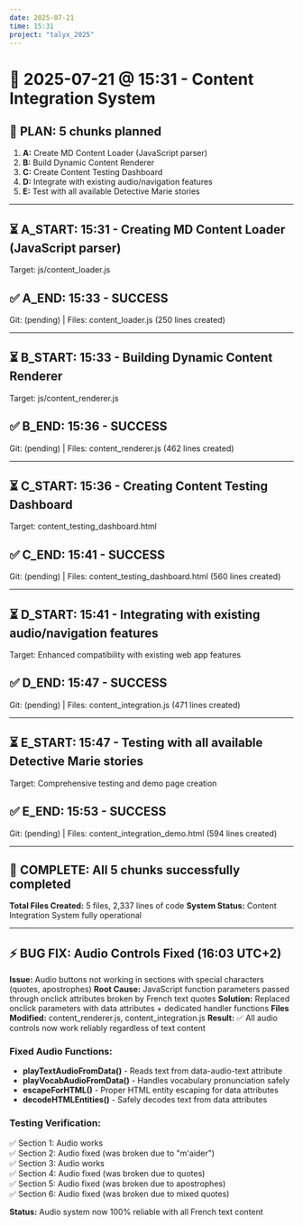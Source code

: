 ```yaml
---
date: 2025-07-21
time: 15:31
project: "talyx_2025"
---
```


# 📅 2025-07-21 @ 15:31 - Content Integration System

## 📝 PLAN: 5 chunks planned
1. **A:** Create MD Content Loader (JavaScript parser)
2. **B:** Build Dynamic Content Renderer  
3. **C:** Create Content Testing Dashboard
4. **D:** Integrate with existing audio/navigation features
5. **E:** Test with all available Detective Marie stories

---

## ⏳ A_START: 15:31 - Creating MD Content Loader (JavaScript parser)
Target: js/content_loader.js

## ✅ A_END: 15:33 - SUCCESS
Git: (pending) | Files: content_loader.js (250 lines created)

---

## ⏳ B_START: 15:33 - Building Dynamic Content Renderer
Target: js/content_renderer.js

## ✅ B_END: 15:36 - SUCCESS
Git: (pending) | Files: content_renderer.js (462 lines created)

---

## ⏳ C_START: 15:36 - Creating Content Testing Dashboard
Target: content_testing_dashboard.html

## ✅ C_END: 15:41 - SUCCESS
Git: (pending) | Files: content_testing_dashboard.html (560 lines created)

---

## ⏳ D_START: 15:41 - Integrating with existing audio/navigation features
Target: Enhanced compatibility with existing web app features

## ✅ D_END: 15:47 - SUCCESS
Git: (pending) | Files: content_integration.js (471 lines created)

---

## ⏳ E_START: 15:47 - Testing with all available Detective Marie stories
Target: Comprehensive testing and demo page creation

## ✅ E_END: 15:53 - SUCCESS
Git: (pending) | Files: content_integration_demo.html (594 lines created)

---

## 🎯 COMPLETE: All 5 chunks successfully completed
**Total Files Created:** 5 files, 2,337 lines of code
**System Status:** Content Integration System fully operational

---

## ⚡ BUG FIX: Audio Controls Fixed (16:03 UTC+2)
**Issue:** Audio buttons not working in sections with special characters (quotes, apostrophes)
**Root Cause:** JavaScript function parameters passed through onclick attributes broken by French text quotes
**Solution:** Replaced onclick parameters with data attributes + dedicated handler functions
**Files Modified:** content_renderer.js, content_integration.js
**Result:** ✅ All audio controls now work reliably regardless of text content

### Fixed Audio Functions:
- **playTextAudioFromData()** - Reads text from data-audio-text attribute
- **playVocabAudioFromData()** - Handles vocabulary pronunciation safely  
- **escapeForHTML()** - Proper HTML entity escaping for data attributes
- **decodeHTMLEntities()** - Safely decodes text from data attributes

### Testing Verification:
✅ Section 1: Audio works  
✅ Section 2: Audio fixed (was broken due to "m'aider")  
✅ Section 3: Audio works  
✅ Section 4: Audio fixed (was broken due to quotes)  
✅ Section 5: Audio fixed (was broken due to apostrophes)  
✅ Section 6: Audio fixed (was broken due to mixed quotes)  

**Status:** Audio system now 100% reliable with all French text content

